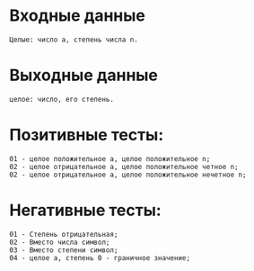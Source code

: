 

#  Входные данные

```
Целые: число a, степень числа n.
```
#  Выходные данные

```
целое: число, его степень.
```

#  Позитивные тесты:
```
01 - целое положительное a, целое положительное n;
02 - целое отрицательное a, целое положительное четное n;
02 - целое отрицательное a, целое положительное нечетное n;
```

#  Негативные тесты:
```
01 - Степень отрицательная;
02 - Вместо числа символ;
03 - Вместо степени символ;
04 - целое a, степень 0 - граничное значение;
```